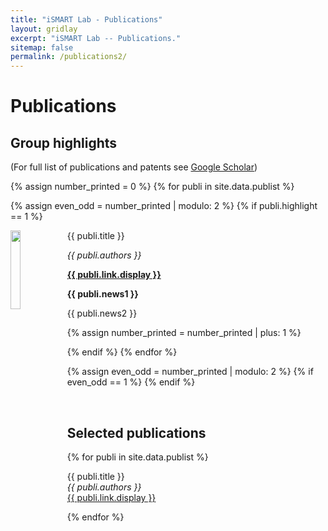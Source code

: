 ```yaml
---
title: "iSMART Lab - Publications"
layout: gridlay
excerpt: "iSMART Lab -- Publications."
sitemap: false
permalink: /publications2/
---
```


# Publications

## Group highlights

(For full list of publications and patents see [Google Scholar](https://scholar.google.com/citations?hl=en&user=V8pn4tIAAAAJ&view_op=list_works&sortby=pubdate))

{% assign number_printed = 0 %}
{% for publi in site.data.publist %}

{% assign even_odd = number_printed | modulo: 2 %}
{% if publi.highlight == 1 %}

<div class="row">

 <div class="col-sm-12 clearfix">
  <div class="well">
   <img src="{{ site.url }}{{ site.baseurl }}/images/pubpic/{{ publi.image }}" class="img-responsive" width="18%" style="aspect-ratio: 1.8;float: left" />
   <pubtit>{{ publi.title }}</pubtit>
   <p><em>{{ publi.authors }}</em></p>
   <p><strong><a href="{{ publi.link.url }}">{{ publi.link.display }}</a></strong></p>
   <p class="text-danger"><strong> {{ publi.news1 }}</strong></p>
   <p> {{ publi.news2 }}</p>
  </div>
 </div>

</div>

{% assign number_printed = number_printed | plus: 1 %}

{% endif %}
{% endfor %}

{% assign even_odd = number_printed | modulo: 2 %}
{% if even_odd == 1 %}
{% endif %}

<p> &nbsp; </p>



## Selected publications

{% for publi in site.data.publist %}

  {{ publi.title }} <br />
  <em>{{ publi.authors }} </em><br /><a href="{{ publi.link.url }}">{{ publi.link.display }}</a>

{% endfor %}
